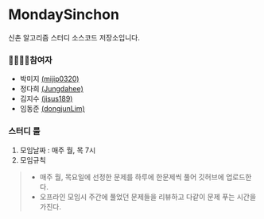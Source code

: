 # MondaySinchon
신촌 알고리즘 스터디 소스코드 저장소입니다.

### 👨‍👩‍👧‍👦참여자

- 박미지 [(mijip0320)](https://github.com/mijip0320)<br>
- 정다희 [(Jungdahee)](https://github.com/Jungdahee)<br>
- 김지수 [(jisus189)](https://github.com/jisus189)<br>
- 임동준 [(dongjunLim)](https://github.com/DongjunLim)<br>

### 스터디 룰

1. 모임날짜 : 매주 월, 목 7시
2. 모임규칙
> - 매주 월, 목요일에 선정한 문제를 하루에 한문제씩 풀어 깃허브에 업로드한다.<br>
> - 오프라인 모임시 주간에 풀었던 문제들을 리뷰하고 다같이 문제 푸는 시간을 가진다.
